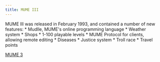 ```yaml
---
title: MUME III
---
```


MUME III was released in February 1993, and contained a number of new
features: \* Mudlle, MUME's online programming language \* Weather
system \* Shops \* 1-100 playable levels \* MUME Protocol for clients,
allowing remote editing \* Diseases \* Justice system \* Troll race \*
Travel points

[MUME 3](Category:MUME_Versions "wikilink")